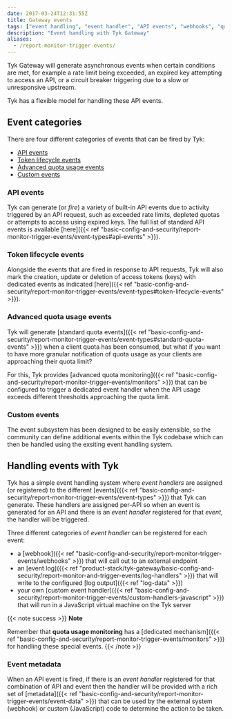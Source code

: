 ```yaml
---
date: 2017-03-24T12:31:55Z
title: Gateway events
tags: ["event handling", "event handler", "API events", "webhooks", "quota monitor"]
description: "Event handling with Tyk Gateway"
aliases:
  - /report-monitor-trigger-events/
---
```


Tyk Gateway will generate asynchronous events when certain conditions are met, for example a rate limit being exceeded, an expired key attempting to access an API, or a circuit breaker triggering due to a slow or unresponsive upstream.

Tyk has a flexible model for handling these API events.

## Event categories

There are four different categories of events that can be fired by Tyk:

- [API events](#api-events)
- [Token lifecycle events](#token-lifecycle-events)
- [Advanced quota usage events](#quota-usage-monitoring)
- [Custom events](#custom-events)

### API events

Tyk can generate (or _fire_) a variety of built-in API events due to activity triggered by an API request, such as exceeded rate limits, depleted quotas or attempts to access using expired keys. The full list of standard API events is available [here]({{< ref "basic-config-and-security/report-monitor-trigger-events/event-types#api-events" >}}).

### Token lifecycle events

Alongside the events that are fired in response to API requests, Tyk will also mark the creation, update or deletion of access tokens (keys) with dedicated events as indicated [here]({{< ref "basic-config-and-security/report-monitor-trigger-events/event-types#token-lifecycle-events" >}}).

### Advanced quota usage events

Tyk will generate [standard quota events]({{< ref "basic-config-and-security/report-monitor-trigger-events/event-types#standard-quota-events" >}}) when a client quota has been consumed, but what if you want to have more granular notification of quota usage as your clients are approaching their quota limit?

For this, Tyk provides [advanced quota monitoring]({{< ref "basic-config-and-security/report-monitor-trigger-events/monitors" >}}) that can be configured to trigger a dedicated event handler when the API usage exceeds different thresholds approaching the quota limit.

### Custom events

The event subsystem has been designed to be easily extensible, so the community can define additional events within the Tyk codebase which can then be handled using the exsiting event handling system.

## Handling events with Tyk

Tyk has a simple event handling system where _event handlers_ are assigned (or registered) to the different [events]({{< ref "basic-config-and-security/report-monitor-trigger-events/event-types" >}}) that Tyk can generate. These handlers are assigned per-API so when an event is generated for an API and there is an _event handler_ registered for that _event_, the handler will be triggered.

Three different categories of _event handler_ can be registered for each event:

- a [webhook]({{< ref "basic-config-and-security/report-monitor-trigger-events/webhooks" >}}) that will call out to an external endpoint
- an [event log]({{< ref "product-stack/tyk-gateway/basic-config-and-security/report-monitor-and-trigger-events/log-handlers" >}}) that will write to the configured [log output]({{< ref "log-data" >}})
- your own [custom event handler]({{< ref "basic-config-and-security/report-monitor-trigger-events/custom-handlers-javascript" >}}) that will run in a JavaScript virtual machine on the Tyk server

{{< note success >}}
**Note**

Remember that <b>quota usage monitoring</b> has a [dedicated mechanism]({{< ref "basic-config-and-security/report-monitor-trigger-events/monitors" >}}) for handling these special events.
{{< /note >}}

### Event metadata

When an API event is fired, if there is an _event handler_ registered for that combination of API and event then the handler will be provided with a rich set of [metadata]({{< ref "basic-config-and-security/report-monitor-trigger-events/event-data" >}}) that can be used by the external system (webhook) or custom (JavaScript) code to determine the action to be taken.

